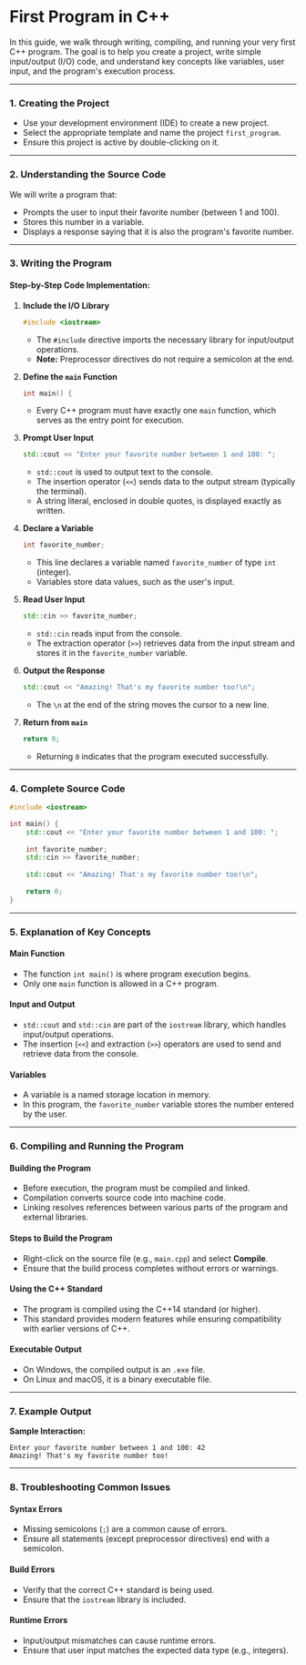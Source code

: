 # First Program in C++

In this guide, we walk through writing, compiling, and running your very first C++ program. The goal is to help you create a project, write simple input/output (I/O) code, and understand key concepts like variables, user input, and the program's execution process.

---

### 1. **Creating the Project**
   - Use your development environment (IDE) to create a new project.
   - Select the appropriate template and name the project `first_program`.
   - Ensure this project is active by double-clicking on it.

---

### 2. **Understanding the Source Code**
   We will write a program that:
   - Prompts the user to input their favorite number (between 1 and 100).
   - Stores this number in a variable.
   - Displays a response saying that it is also the program's favorite number.

---

### 3. **Writing the Program**
#### Step-by-Step Code Implementation:
1. **Include the I/O Library**
   ```cpp
   #include <iostream>
   ```
   - The `#include` directive imports the necessary library for input/output operations.
   - **Note:** Preprocessor directives do not require a semicolon at the end.

2. **Define the `main` Function**
   ```cpp
   int main() {
   ```
   - Every C++ program must have exactly one `main` function, which serves as the entry point for execution.

3. **Prompt User Input**
   ```cpp
   std::cout << "Enter your favorite number between 1 and 100: ";
   ```
   - `std::cout` is used to output text to the console.
   - The insertion operator (`<<`) sends data to the output stream (typically the terminal).
   - A string literal, enclosed in double quotes, is displayed exactly as written.

4. **Declare a Variable**
   ```cpp
   int favorite_number;
   ```
   - This line declares a variable named `favorite_number` of type `int` (integer).
   - Variables store data values, such as the user's input.

5. **Read User Input**
   ```cpp
   std::cin >> favorite_number;
   ```
   - `std::cin` reads input from the console.
   - The extraction operator (`>>`) retrieves data from the input stream and stores it in the `favorite_number` variable.

6. **Output the Response**
   ```cpp
   std::cout << "Amazing! That's my favorite number too!\n";
   ```
   - The `\n` at the end of the string moves the cursor to a new line.

7. **Return from `main`**
   ```cpp
   return 0;
   ```
   - Returning `0` indicates that the program executed successfully.

---

### 4. **Complete Source Code**
```cpp
#include <iostream>

int main() {
    std::cout << "Enter your favorite number between 1 and 100: ";
    
    int favorite_number;
    std::cin >> favorite_number;
    
    std::cout << "Amazing! That's my favorite number too!\n";
    
    return 0;
}
```

---

### 5. **Explanation of Key Concepts**

#### **Main Function**
   - The function `int main()` is where program execution begins.
   - Only one `main` function is allowed in a C++ program.

#### **Input and Output**
   - `std::cout` and `std::cin` are part of the `iostream` library, which handles input/output operations.
   - The insertion (`<<`) and extraction (`>>`) operators are used to send and retrieve data from the console.

#### **Variables**
   - A variable is a named storage location in memory.
   - In this program, the `favorite_number` variable stores the number entered by the user.

---

### 6. **Compiling and Running the Program**

#### **Building the Program**
   - Before execution, the program must be compiled and linked.
   - Compilation converts source code into machine code.
   - Linking resolves references between various parts of the program and external libraries.

#### **Steps to Build the Program**
   - Right-click on the source file (e.g., `main.cpp`) and select **Compile**.
   - Ensure that the build process completes without errors or warnings.

#### **Using the C++ Standard**
   - The program is compiled using the C++14 standard (or higher).
   - This standard provides modern features while ensuring compatibility with earlier versions of C++.

#### **Executable Output**
   - On Windows, the compiled output is an `.exe` file.
   - On Linux and macOS, it is a binary executable file.

---

### 7. **Example Output**
**Sample Interaction:**
```
Enter your favorite number between 1 and 100: 42
Amazing! That's my favorite number too!
```

---

### 8. **Troubleshooting Common Issues**

#### **Syntax Errors**
   - Missing semicolons (`;`) are a common cause of errors.
   - Ensure all statements (except preprocessor directives) end with a semicolon.

#### **Build Errors**
   - Verify that the correct C++ standard is being used.
   - Ensure that the `iostream` library is included.

#### **Runtime Errors**
   - Input/output mismatches can cause runtime errors.
   - Ensure that user input matches the expected data type (e.g., integers).


